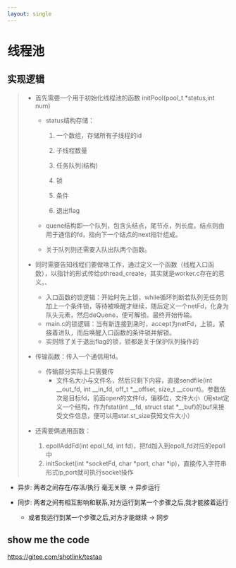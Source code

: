 ```yaml
---
layout: single
---
```

# 线程池

## 实现逻辑

> - 首先需要一个用于初始化线程池的函数 initPool(pool_t *status,int num)
>
>   - status结构存储：
>
>     1. 一个数组，存储所有子线程的id
>
>     2. 子线程数量
>
>     3. 任务队列(结构)
>
>     4. 锁
>
>     5. 条件
>
>     6. 退出flag
>
>   - quene结构即一个队列，包含头结点，尾节点，列长度。结点则由用于通信的fd，指向下一个结点的next指针组成。
>
>   - 关于队列则还需要入队出队两个函数。
> - 同时需要告知线程们要做啥工作，通过定义一个函数（线程入口函数），以指针的形式传给pthread_create，其实就是worker.c存在的意义。、
>   - 入口函数的锁逻辑：开始时先上锁，while循环判断若队列无任务则加上一个条件锁，等待被唤醒才继续，随后定义一个netFd，化身为队头元素，然后deQuene，便可解锁。最终开始传输。
>   - main.c的锁逻辑：当有新连接到来时，accept为netFd，上锁。紧接着进队，而后唤醒入口函数的条件锁并解锁。
>   - 实则除了关于退出flag的锁，锁都是关于保护队列操作的
> - 传输函数：传入一个通信用fd。
>   - 传输部分实际上只需要传
>     - 文件名大小与文件名，然后只剩下内容，直接sendfile(int __out_fd, int __in_fd, off_t *__offset, size_t __count)。参数依次是目标fd，前面open的文件fd，偏移位，文件大小（用stat定义一个结构，作为fstat(int __fd, struct stat *__buf)的buf来接受文件信息，便可以用stat.st_size获知文件大小）
> - 还需要俩通用函数：
>   1. epollAddFd(int epoll_fd, int fd)，把fd加入到epoll_fd对应的epoll中
>   2. initSocket(int *socketFd, char *port, char *ip)，直接传入字符串形式ip,port就可执行socket操作

- 异步: 两者之间存在/存活/执行 毫无关联  ->  异步运行

- 同步: 两者之间有相互影响和联系,对方运行到某一个步骤之后,我才能接着运行
  - 或者我运行到某一个步骤之后,对方才能继续  -> 同步

## show me the code

https://gitee.com/shotlink/testaa
